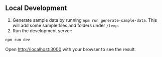## Local Development

1. Generate sample data by running `npm run generate-sample-data`. This will add some sample files and folders under `/temp`.
2. Run the development server:

```bash
npm run dev
```

Open [http://localhost:3000](http://localhost:3000) with your browser to see the result.
